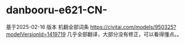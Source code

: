 # danbooru-e621-CN-
基于2025-02-16 版本 机翻全部词条
https://civitai.com/models/950325?modelVersionId=1419719
几乎全部翻译，大部分没有修正，可以看得懂点。。
